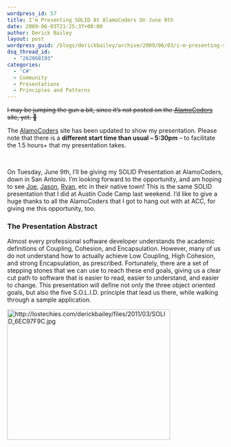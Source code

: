 ```yaml
---
wordpress_id: 57
title: I’m Presenting SOLID At AlamoCoders On June 9th
date: 2009-06-03T21:25:37+00:00
author: Derick Bailey
layout: post
wordpress_guid: /blogs/derickbailey/archive/2009/06/03/i-m-presenting-solid-at-alamocoders-on-june-9th.aspx
dsq_thread_id:
  - "262068193"
categories:
  - 'C#'
  - Community
  - Presentations
  - Principles and Patterns
---
```

<strike>I may be jumping the gun a bit, since it’s not posted on the </strike>[<strike>AlamoCoders</strike>](http://www.alamocoders.net/)<strike> site, yet. 🙂</strike>

The [AlamoCoders](http://www.alamocoders.net/) site has been updated to show my presentation. Please note that there is a **different start time than usual &#8211; 5:30pm** – to facilitate the 1.5 hours+ that my presentation takes.

&#160;

On Tuesday, June 9th, I’ll be giving my SOLID Presentation at AlamoCoders, down in San Antonio. I’m looking forward to the opportunity, and am hoping to see [Joe](http://agilejoe.lostechies.com), [Jason](http://jason.lostechies.com), [Ryan](http://www.lostechies.com/blogs/rssvihla/), etc in their native town! This is the same SOLID presentation that I did at Austin Code Camp last weekend. I’d like to give a huge thanks to all the AlamoCoders that I got to hang out with at ACC, for giving me this opportunity, too. 

### The Presentation Abstract

Almost every professional software developer understands the academic definitions of Coupling, Cohesion, and Encapsulation. However, many of us do not understand how to actually achieve Low Coupling, High Cohesion, and strong Encapsulation, as prescribed. Fortunately, there are a set of stepping stones that we can use to reach these end goals, giving us a clear cut path to software that is easier to read, easier to understand, and easier to change. This presentation will define not only the three object oriented goals, but also the five S.O.L.I.D. principle that lead us there, while walking through a sample application.

[<img height="303" alt="http://lostechies.com/derickbailey/files/2011/03/SOLID_6EC97F9C.jpg" src="http://lostechies.com/derickbailey/files/2011/03/SOLID_6EC97F9C.jpg" width="379" />](http://lostechies.com/derickbailey/files/2011/03/SOLID_6EC97F9C.jpg)